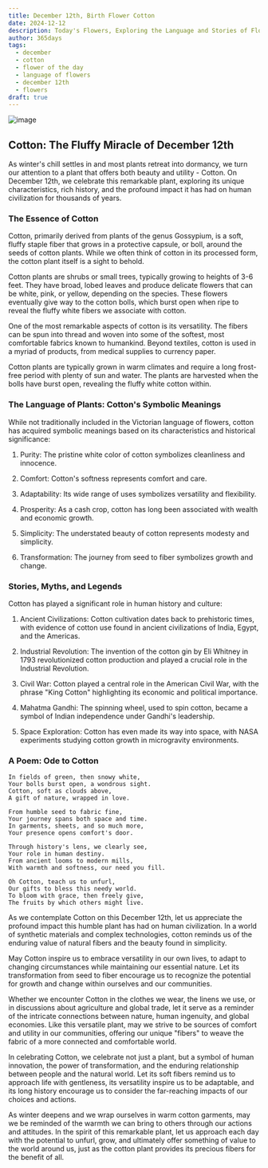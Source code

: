 ```yaml
---
title: December 12th, Birth Flower Cotton
date: 2024-12-12
description: Today's Flowers, Exploring the Language and Stories of Flowers Cotton
author: 365days
tags:
  - december
  - cotton
  - flower of the day
  - language of flowers
  - december 12th
  - flowers
draft: true
---
```



![image](#center)

## Cotton: The Fluffy Miracle of December 12th

As winter's chill settles in and most plants retreat into dormancy, we turn our attention to a plant that offers both beauty and utility - Cotton. On December 12th, we celebrate this remarkable plant, exploring its unique characteristics, rich history, and the profound impact it has had on human civilization for thousands of years.

### The Essence of Cotton

Cotton, primarily derived from plants of the genus Gossypium, is a soft, fluffy staple fiber that grows in a protective capsule, or boll, around the seeds of cotton plants. While we often think of cotton in its processed form, the cotton plant itself is a sight to behold.

Cotton plants are shrubs or small trees, typically growing to heights of 3-6 feet. They have broad, lobed leaves and produce delicate flowers that can be white, pink, or yellow, depending on the species. These flowers eventually give way to the cotton bolls, which burst open when ripe to reveal the fluffy white fibers we associate with cotton.

One of the most remarkable aspects of cotton is its versatility. The fibers can be spun into thread and woven into some of the softest, most comfortable fabrics known to humankind. Beyond textiles, cotton is used in a myriad of products, from medical supplies to currency paper.

Cotton plants are typically grown in warm climates and require a long frost-free period with plenty of sun and water. The plants are harvested when the bolls have burst open, revealing the fluffy white cotton within.

### The Language of Plants: Cotton's Symbolic Meanings

While not traditionally included in the Victorian language of flowers, cotton has acquired symbolic meanings based on its characteristics and historical significance:

1. Purity: The pristine white color of cotton symbolizes cleanliness and innocence.

2. Comfort: Cotton's softness represents comfort and care.

3. Adaptability: Its wide range of uses symbolizes versatility and flexibility.

4. Prosperity: As a cash crop, cotton has long been associated with wealth and economic growth.

5. Simplicity: The understated beauty of cotton represents modesty and simplicity.

6. Transformation: The journey from seed to fiber symbolizes growth and change.

### Stories, Myths, and Legends

Cotton has played a significant role in human history and culture:

1. Ancient Civilizations: Cotton cultivation dates back to prehistoric times, with evidence of cotton use found in ancient civilizations of India, Egypt, and the Americas.

2. Industrial Revolution: The invention of the cotton gin by Eli Whitney in 1793 revolutionized cotton production and played a crucial role in the Industrial Revolution.

3. Civil War: Cotton played a central role in the American Civil War, with the phrase "King Cotton" highlighting its economic and political importance.

4. Mahatma Gandhi: The spinning wheel, used to spin cotton, became a symbol of Indian independence under Gandhi's leadership.

5. Space Exploration: Cotton has even made its way into space, with NASA experiments studying cotton growth in microgravity environments.

### A Poem: Ode to Cotton

	In fields of green, then snowy white,
	Your bolls burst open, a wondrous sight.
	Cotton, soft as clouds above,
	A gift of nature, wrapped in love.
	
	From humble seed to fabric fine,
	Your journey spans both space and time.
	In garments, sheets, and so much more,
	Your presence opens comfort's door.
	
	Through history's lens, we clearly see,
	Your role in human destiny.
	From ancient looms to modern mills,
	With warmth and softness, our need you fill.
	
	Oh Cotton, teach us to unfurl,
	Our gifts to bless this needy world.
	To bloom with grace, then freely give,
	The fruits by which others might live.

As we contemplate Cotton on this December 12th, let us appreciate the profound impact this humble plant has had on human civilization. In a world of synthetic materials and complex technologies, cotton reminds us of the enduring value of natural fibers and the beauty found in simplicity.

May Cotton inspire us to embrace versatility in our own lives, to adapt to changing circumstances while maintaining our essential nature. Let its transformation from seed to fiber encourage us to recognize the potential for growth and change within ourselves and our communities.

Whether we encounter Cotton in the clothes we wear, the linens we use, or in discussions about agriculture and global trade, let it serve as a reminder of the intricate connections between nature, human ingenuity, and global economies. Like this versatile plant, may we strive to be sources of comfort and utility in our communities, offering our unique "fibers" to weave the fabric of a more connected and comfortable world.

In celebrating Cotton, we celebrate not just a plant, but a symbol of human innovation, the power of transformation, and the enduring relationship between people and the natural world. Let its soft fibers remind us to approach life with gentleness, its versatility inspire us to be adaptable, and its long history encourage us to consider the far-reaching impacts of our choices and actions.

As winter deepens and we wrap ourselves in warm cotton garments, may we be reminded of the warmth we can bring to others through our actions and attitudes. In the spirit of this remarkable plant, let us approach each day with the potential to unfurl, grow, and ultimately offer something of value to the world around us, just as the cotton plant provides its precious fibers for the benefit of all.